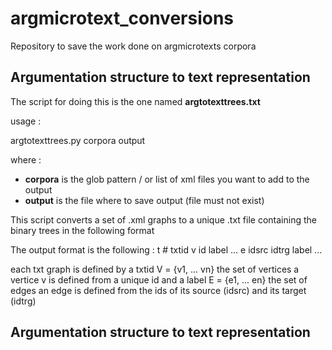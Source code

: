 # argmicrotext_conversions
Repository to save the work done on argmicrotexts corpora


## Argumentation structure to text representation

The script for doing this is the one named **argtotexttrees.txt**  

usage :   

argtotexttrees.py corpora output  

where :
- **corpora** is the glob pattern / or list of xml files you want to add to the output
- **output** is the file where to save output (file must not exist)


This script converts a set of .xml graphs to a unique .txt
file containing the binary trees in the following format

The output format is the following :
t # txtid
v id label
...
e idsrc idtrg label
...

each txt graph is defined by a txtid
V = {v1, ... vn} the set of vertices
a vertice v is defined from a unique id and a label
E = {e1, ... en} the set of edges
an edge is defined from the ids of its source (idsrc) and its target (idtrg)

## Argumentation structure to text representation
